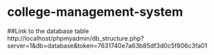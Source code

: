 # college-management-system

##Link to the database table
http://localhost/phpmyadmin/db_structure.php?server=1&db=database&token=7631740e7a63b85df3d0c5f806c3fa01
